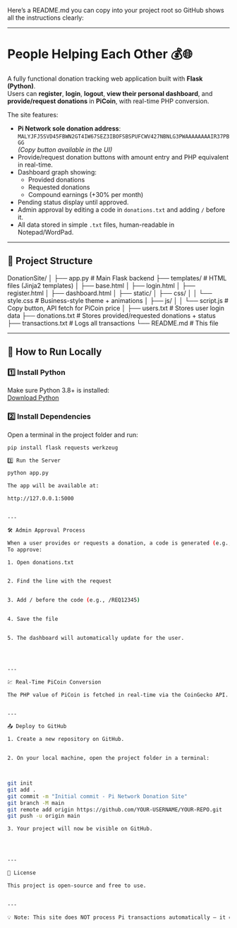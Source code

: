 Here’s a README.md you can copy into your project root so GitHub shows all the instructions clearly:


---

# People Helping Each Other 💰🌐

A fully functional donation tracking web application built with **Flask (Python)**.  
Users can **register**, **login**, **logout**, **view their personal dashboard**, and **provide/request donations** in **PiCoin**, with real-time PHP conversion.  

The site features:
- **Pi Network sole donation address**:  
  `MALYJFJ5SVD45FBWN2GT4IW67SEZ3IBOFSBSPUFCWV427NBNLG3PWAAAAAAAAIR37PBGG`  
  *(Copy button available in the UI)*  
- Provide/request donation buttons with amount entry and PHP equivalent in real-time.
- Dashboard graph showing:
  - Provided donations
  - Requested donations
  - Compound earnings (+30% per month)
- Pending status display until approved.
- Admin approval by editing a code in `donations.txt` and adding `/` before it.
- All data stored in simple `.txt` files, human-readable in Notepad/WordPad.

---

## 📂 Project Structure

DonationSite/ │ ├── app.py                  # Main Flask backend ├── templates/              # HTML files (Jinja2 templates) │   ├── base.html │   ├── login.html │   ├── register.html │   ├── dashboard.html │ ├── static/ │   ├── css/ │   │   └── style.css       # Business-style theme + animations │   ├── js/ │   │   └── script.js       # Copy button, API fetch for PiCoin price │ ├── users.txt               # Stores user login data ├── donations.txt           # Stores provided/requested donations + status ├── transactions.txt        # Logs all transactions └── README.md               # This file

---

## 🚀 How to Run Locally

### 1️⃣ Install Python
Make sure Python 3.8+ is installed:  
[Download Python](https://www.python.org/downloads/)

### 2️⃣ Install Dependencies
Open a terminal in the project folder and run:
```bash
pip install flask requests werkzeug

3️⃣ Run the Server

python app.py

The app will be available at:

http://127.0.0.1:5000


---

🛠 Admin Approval Process

When a user provides or requests a donation, a code is generated (e.g., REQ12345).
To approve:

1. Open donations.txt


2. Find the line with the request


3. Add / before the code (e.g., /REQ12345)


4. Save the file


5. The dashboard will automatically update for the user.




---

💹 Real-Time PiCoin Conversion

The PHP value of PiCoin is fetched in real-time via the CoinGecko API.


---

📤 Deploy to GitHub

1. Create a new repository on GitHub.


2. On your local machine, open the project folder in a terminal:



git init
git add .
git commit -m "Initial commit - Pi Network Donation Site"
git branch -M main
git remote add origin https://github.com/YOUR-USERNAME/YOUR-REPO.git
git push -u origin main

3. Your project will now be visible on GitHub.




---

📜 License

This project is open-source and free to use.


---

💡 Note: This site does NOT process Pi transactions automatically — it only tracks and records them for your reference.
